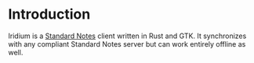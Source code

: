 # Introduction

Iridium is a [Standard Notes](https://standardnotes.org) client written in Rust
and GTK. It synchronizes with any compliant Standard Notes server but can work
entirely offline as well.
